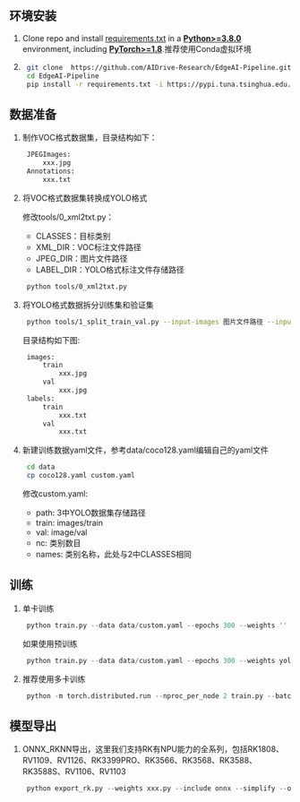 ## 环境安装
1. Clone repo and install [requirements.txt](https://github.com/ultralytics/yolov5/blob/master/requirements.txt) in a [**Python>=3.8.0**](https://www.python.org/) environment, including [**PyTorch>=1.8**](https://pytorch.org/get-started/locally/).推荐使用Conda虚拟环境

2. ```bash
    git clone  https://github.com/AIDrive-Research/EdgeAI-Pipeline.git
    cd EdgeAI-Pipeline
    pip install -r requirements.txt -i https://pypi.tuna.tsinghua.edu.cn/simple/
   ```

## 数据准备
1. 制作VOC格式数据集，目录结构如下：

   ```bash
    JPEGImages:
    	xxx.jpg
    Annotations:
    	xxx.txt
   ```

2. 将VOC格式数据集转换成YOLO格式

   修改tools/0_xml2txt.py：
   - CLASSES：目标类别
   - XML_DIR：VOC标注文件路径
   - JPEG_DIR：图片文件路径
   - LABEL_DIR：YOLO格式标注文件存储路径

   ```bash
    python tools/0_xml2txt.py
   ```

3. 将YOLO格式数据拆分训练集和验证集

   ```bash
    python tools/1_split_train_val.py --input-images 图片文件路径 --input-labels YOLO格式标注文件存储路径 --output YOLO数据集存储路径
   ```

   目录结构如下图:

   ```bash
    images:
    	train
    		xxx.jpg
    	val
    		xxx.jpg
    labels:
    	train
    		xxx.txt
    	val
    		xxx.txt	
   ```

4. 新建训练数据yaml文件，参考data/coco128.yaml编辑自己的yaml文件

   ```bash
    cd data
    cp coco128.yaml custom.yaml
   ```

   修改custom.yaml:
   - path: 3中YOLO数据集存储路径
   - train: images/train
   - val: image/val
   - nc: 类别数目
   - names: 类别名称，此处与2中CLASSES相同

## 训练

1. 单卡训练

   ```python
    python train.py --data data/custom.yaml --epochs 300 --weights '' --cfg models/yolov5s.yaml --batch-size 128 --device 0,1
   ```

   如果使用预训练

   ```python
    python train.py --data data/custom.yaml --epochs 300 --weights yolov5s.pt --batch-size 128 --device 0,1
   ```

2. 推荐使用多卡训练

   ```python
    python -m torch.distributed.run --nproc_per_node 2 train.py --batch 64 --data data/custom.yaml --weights yolov5s.pt --device 0,1
   ```

## 模型导出
1. ONNX_RKNN导出，这里我们支持RK有NPU能力的全系列，包括RK1808、RV1109、RV1126、RK3399PRO、RK3566、RK3568、RK3588、RK3588S、RV1106、RV1103

   ```python
    python export_rk.py --weights xxx.py --include onnx --simplify --opset 12 --rknpu rk3588
   ```
